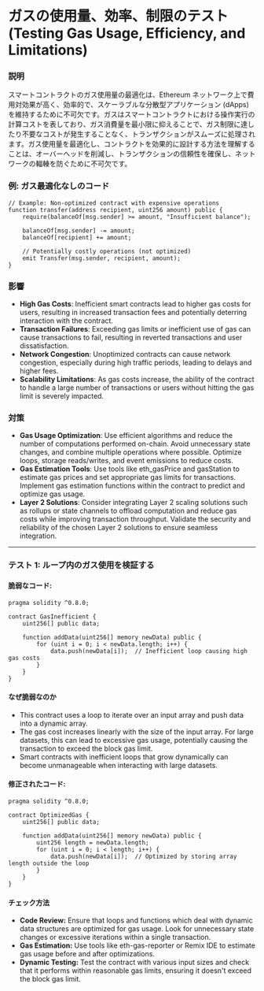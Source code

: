 # ガスの使用量、効率、制限のテスト (Testing Gas Usage, Efficiency, and Limitations)

### **説明**
スマートコントラクトのガス使用量の最適化は、Ethereum ネットワーク上で費用対効果が高く、効率的で、スケーラブルな分散型アプリケーション (dApps) を維持するために不可欠です。ガスはスマートコントラクトにおける操作実行の計算コストを表しており、ガス消費量を最小限に抑えることで、ガス制限に達したり不要なコストが発生することなく、トランザクションがスムーズに処理されます。ガス使用量を最適化し、コントラクトを効果的に設計する方法を理解することは、オーバーヘッドを削減し、トランザクションの信頼性を確保し、ネットワークの輻輳を防ぐために不可欠です。

### **例: ガス最適化なしのコード**
```solidity
// Example: Non-optimized contract with expensive operations
function transfer(address recipient, uint256 amount) public {
    require(balanceOf[msg.sender] >= amount, "Insufficient balance");

    balanceOf[msg.sender] -= amount;
    balanceOf[recipient] += amount;

    // Potentially costly operations (not optimized)
    emit Transfer(msg.sender, recipient, amount);
}
```

### **影響**
- **High Gas Costs**: Inefficient smart contracts lead to higher gas costs for users, resulting in increased transaction fees and potentially deterring interaction with the contract.
- **Transaction Failures**: Exceeding gas limits or inefficient use of gas can cause transactions to fail, resulting in reverted transactions and user dissatisfaction.
- **Network Congestion**: Unoptimized contracts can cause network congestion, especially during high traffic periods, leading to delays and higher fees.
- **Scalability Limitations**: As gas costs increase, the ability of the contract to handle a large number of transactions or users without hitting the gas limit is severely impacted.

### **対策**
- **Gas Usage Optimization**: Use efficient algorithms and reduce the number of computations performed on-chain. Avoid unnecessary state changes, and combine multiple operations where possible. Optimize loops, storage reads/writes, and event emissions to reduce costs.
- **Gas Estimation Tools**: Use tools like eth_gasPrice and gasStation to estimate gas prices and set appropriate gas limits for transactions. Implement gas estimation functions within the contract to predict and optimize gas usage.
- **Layer 2 Solutions**: Consider integrating Layer 2 scaling solutions such as rollups or state channels to offload computation and reduce gas costs while improving transaction throughput. Validate the security and reliability of the chosen Layer 2 solutions to ensure seamless integration.

---


### **テスト 1: ループ内のガス使用を検証する**

#### 脆弱なコード:

```solidity
pragma solidity ^0.8.0;

contract GasInefficient {
    uint256[] public data;

    function addData(uint256[] memory newData) public {
        for (uint i = 0; i < newData.length; i++) {
            data.push(newData[i]);  // Inefficient loop causing high gas costs
        }
    }
}
```

#### **なぜ脆弱なのか**
- This contract uses a loop to iterate over an input array and push data into a dynamic array.  
- The gas cost increases linearly with the size of the input array. For large datasets, this can lead to excessive gas usage, potentially causing the transaction to exceed the block gas limit.  
- Smart contracts with inefficient loops that grow dynamically can become unmanageable when interacting with large datasets.


#### 修正されたコード:

```solidity
pragma solidity ^0.8.0;

contract OptimizedGas {
    uint256[] public data;

    function addData(uint256[] memory newData) public {
        uint256 length = newData.length;
        for (uint i = 0; i < length; i++) {
            data.push(newData[i]);  // Optimized by storing array length outside the loop
        }
    }
}
```

#### **チェック方法**
- **Code Review:** Ensure that loops and functions which deal with dynamic data structures are optimized for gas usage. Look for unnecessary state changes or excessive iterations within a single transaction.  
- **Gas Estimation:** Use tools like eth-gas-reporter or Remix IDE to estimate gas usage before and after optimizations.  
- **Dynamic Testing:** Test the contract with various input sizes and check that it performs within reasonable gas limits, ensuring it doesn't exceed the block gas limit.

